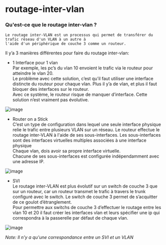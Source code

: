 # routage-inter-vlan

### Qu'est-ce que le routage inter-vlan ?
```
Le routage inter-VLAN est un processus qui permet de transférer du trafic réseau d'un VLAN à un autre à
l'aide d'un périphérique de couche 3 comme un routeur.
```

Il y’a 3 manières différentes pour faire du routage inter-vlan: 

* 1 Interface pour 1 vlan<br>
Par exemple, les pc’s du vlan 10 envoient le trafic via le routeur pour atteindre le vlan 20. <br>
Le problème avec cette solution, c’est qu’il faut utiliser une interface distincte du routeur pour chaque vlan. Plus il y’a de vlan, et plus il faut bloquer des interfaces sur le routeur. <br>
Avec ce système, le routeur risque de manquer d’interface. Cette solution n’est vraiment pas évolutive.

![image](https://user-images.githubusercontent.com/83721477/167014312-8651a162-475c-4329-b1b7-b36f98914b56.png)

* Router on a Stick<br>
C’est un type de configuration dans lequel une seule interface physique relie le trafic entre plusieurs VLAN sur un réseau.
Le routeur effectue le routage inter-VLAN à l'aide de ses sous-interfaces. Les sous-interfaces sont des interfaces virtuelles multiples associées à une interface physique<br>
Chaque vlan, dois avoir sa propre interface virtuelle.<br>
Chacune de ses sous-interfaces est configurée indépendamment avec une adresse IP.

![image](https://user-images.githubusercontent.com/83721477/167014349-41db353f-78cd-4a3b-a070-2726b53434ad.png)

* SVI<br>
Le routage inter-VLAN est plus évolutif sur un switch de couche 3 que sur un routeur, car un routeur transmet le trafic à travers le trunk configuré avec le switch. Le switch de couche 3 permet de s’acquitter de ce goulot d’étranglement.<br>
Pour permettre aux switchs de couche 3 d’effectuer le routage entre les vlan 10 et 20 il faut créer les interfaces vlan et leurs spécifier une ip qui correspondra à la passerelle par défaut de chaque vlan.

![image](https://user-images.githubusercontent.com/83721477/167014327-17cc8f6d-177e-4d79-b02f-4217600ec277.png)

*Note: Il n'y a qu'une correspondance entre un SVI et un VLAN*
